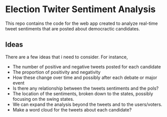 # Election Twiter Sentiment Analysis

This repo contains the code for the web app created to analyze real-time tweet sentiments that are posted about democractic candidates.

## Ideas
There are a few ideas that i need to consider. For instance,

* The number of positive and negative tweets posted for each candidate
* The proportion of positivity and negativity
* How these change over time and possibly after each debate or major event
* Is there any relationship between the tweets sentiments and the pols?
* The location of the sentiments, broken down to the states, possibly focusing on the swing states.
* We can expand the analysis beyond the tweets and to the users/voters.
* Make a word cloud for the tweets about each candidate?

